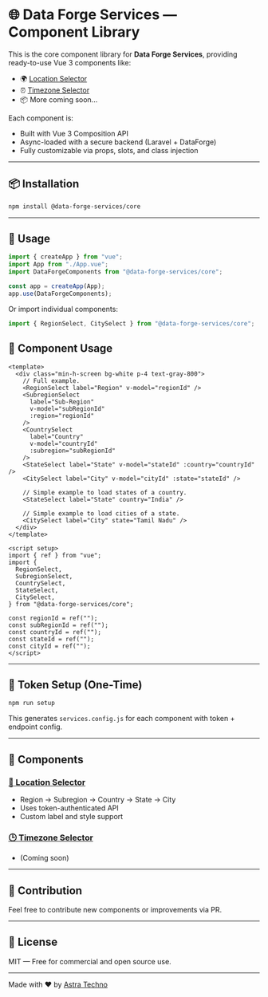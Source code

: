 # 🌐 Data Forge Services — Component Library

This is the core component library for **Data Forge Services**, providing ready-to-use Vue 3 components like:

- 🌍 [Location Selector](./src/location-selector/README.md)
- ⏰ [Timezone Selector](./src/timezone-selector/README.md)
- 📦 More coming soon...

Each component is:

- Built with Vue 3 Composition API
- Async-loaded with a secure backend (Laravel + DataForge)
- Fully customizable via props, slots, and class injection

---

## 📦 Installation

```bash
npm install @data-forge-services/core
```

---

## 🔧 Usage

```js
import { createApp } from "vue";
import App from "./App.vue";
import DataForgeComponents from "@data-forge-services/core";

const app = createApp(App);
app.use(DataForgeComponents);
```

Or import individual components:

```js
import { RegionSelect, CitySelect } from "@data-forge-services/core";
```

## 🧩 Component Usage

```vue
<template>
  <div class="min-h-screen bg-white p-4 text-gray-800">
    // Full example.
    <RegionSelect label="Region" v-model="regionId" />
    <SubregionSelect
      label="Sub-Region"
      v-model="subRegionId"
      :region="regionId"
    />
    <CountrySelect
      label="Country"
      v-model="countryId"
      :subregion="subRegionId"
    />
    <StateSelect label="State" v-model="stateId" :country="countryId" />
    <CitySelect label="City" v-model="cityId" :state="stateId" />

    // Simple example to load states of a country.
    <StateSelect label="State" country="India" />

    // Simple example to load cities of a state.
    <CitySelect label="City" state="Tamil Nadu" />
  </div>
</template>

<script setup>
import { ref } from "vue";
import {
  RegionSelect,
  SubregionSelect,
  CountrySelect,
  StateSelect,
  CitySelect,
} from "@data-forge-services/core";

const regionId = ref("");
const subRegionId = ref("");
const countryId = ref("");
const stateId = ref("");
const cityId = ref("");
</script>
```

---

## 🔐 Token Setup (One-Time)

```bash
npm run setup
```

This generates `services.config.js` for each component with token + endpoint config.

---

## 📁 Components

### [📍 Location Selector](./src/location-selector/README.md)

- Region → Subregion → Country → State → City
- Uses token-authenticated API
- Custom label and style support

### [🕒 Timezone Selector](./src/timezone-selector/README.md)

- (Coming soon)

---

## 🧩 Contribution

Feel free to contribute new components or improvements via PR.

---

## 📄 License

MIT — Free for commercial and open source use.

---

Made with ❤️ by [Astra Techno](https://github.com/Astra-Techno)

